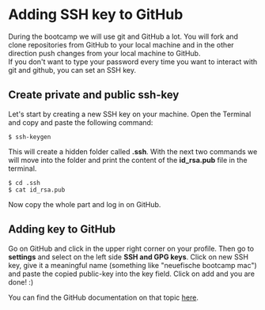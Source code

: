 # Adding SSH key to GitHub

During the bootcamp we will use git and GitHub a lot. You will fork and clone repositories from GitHub to your local machine and in the other direction push changes from your local machine to GitHub.  
If you don't want to type your password every time you want to interact with git and github, you can set an SSH key. 


## Create private and public ssh-key

Let's start by creating a new SSH key on your machine. Open the Terminal and copy and paste the following command: 

```
$ ssh-keygen
```
This will create a hidden folder called **.ssh**. With the next two commands we will move into the folder and print the content of the **id_rsa.pub** file in the terminal. 

```
$ cd .ssh
$ cat id_rsa.pub
```

Now copy the whole part and log in on GitHub. 

## Adding key to GitHub

Go on GitHub and click in the upper right corner on your profile. Then go to **settings** and select on the left side **SSH and GPG keys**. Click on new SSH key, give it a meaningful name (something like "neuefische bootcamp mac") and paste the copied public-key into the key field. Click on add and you are done! :) 

You can find the GitHub documentation on that topic [here](https://docs.github.com/en/github/authenticating-to-github/adding-a-new-ssh-key-to-your-github-account).

